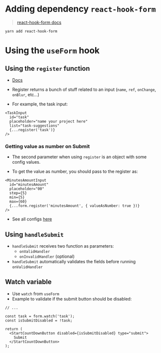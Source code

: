 # Adding dependency `react-hook-form`

> [react-hook-form docs](https://react-hook-form.com/get-started)

```
yarn add react-hook-form
```

# Using the `useForm` hook

## Using the `register` function

- [Docs](https://react-hook-form.com/api/useform/register/#main)

- Register returns a bunch of stuff related to an input (`name`, `ref`, `onChange`, `onBlur`, etc...)
- For example, the task input:

```tsx
<TaskInput
  id="task"
  placeholder="name your project here"
  list="task-suggestions"
  {...register('task')}
/>
```

### Getting value as number on Submit

- The second parameter when using `register` is an object with some config values.

- To get the value as number, you should pass to the register as:

```tsx
<MinutesAmountInput
  id="minutesAmount"
  placeholder="00"
  step={5}
  min={5}
  max={60}
  {...form.register('minutesAmount', { valueAsNumber: true })}
/>
```

- See all configs [here](https://react-hook-form.com/api/useform/register#options)

## Using `handleSubmit`

- `handleSubmit` receives two function as parameters:
  - `onValidHandler`
  - `onInvalidHandler` (optional)
- `handleSubmit` automatically validates the fields before running `onValidHandler`

## Watch variable

- Use `watch` from `useForm`
- Example to validate if the submit button should be disabled:

```tsx
// ...

const task = form.watch('task');
const isSubmitDisabled = !task;

return (
  <StartCountDownButton disabled={isSubmitDisabled} type="submit">
    Submit
  </StartCountDownButton>
);
```
